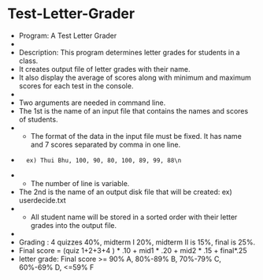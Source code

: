 # Test-Letter-Grader

* Program: A Test Letter Grader
*
* Description: This program determines letter grades for students in a class.
* It creates output file of letter grades with their name.
* It also display the average of scores along with minimum and maximum scores for each test in the console.
* 
* Two arguments are needed in command line.
* The 1st is the name of an input file that contains the names and scores of students.
*   - The format of the data in the input file must be fixed. It has name and 7 scores separated by comma in one line.
*		ex) Thui Bhu, 100, 90, 80, 100, 89, 99, 88\n
*   - The number of line is variable.
* The 2nd is the name of an output disk file that will be created: ex) userdecide.txt
*   - All student name will be stored in a sorted order with their letter grades into the output file.
* 
* Grading : 4 quizzes 40%, midterm I 20%, midterm II is 15%, final is 25%.
* Final score = (quiz 1+2+3+4 ) * .10 + mid1 * .20 + mid2 * .15 + final*.25 
* letter grade: Final score >= 90% A, 80%-89% B, 70%-79% C, 60%-69% D, <=59% F
